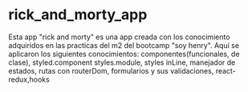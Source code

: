 # rick_and_morty_app
Esta app "rick and morty" es una app creada con los conocimiento adquiridos  en las practicas del m2 del bootcamp "soy henry". Aquí se aplicaron los siguientes conocimientos: componentes(funcionales, de clase), styled.component styles.module, styles inLine, manejador de estados, rutas con routerDom, formularios y sus validaciones, react-redux,hooks
